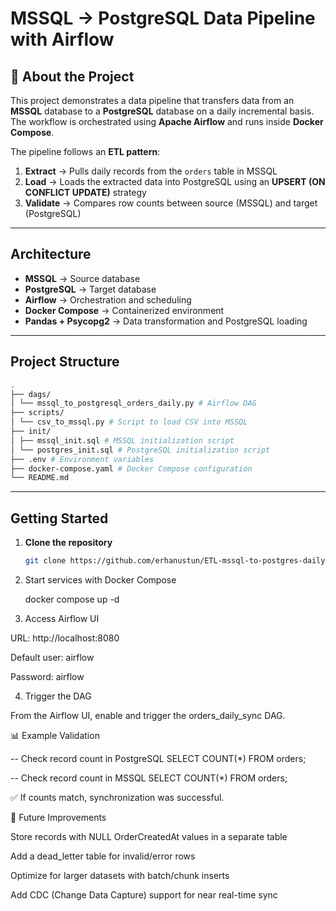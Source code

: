 # MSSQL → PostgreSQL Data Pipeline with Airflow

## 📌 About the Project
This project demonstrates a data pipeline that transfers data from an **MSSQL** database to a **PostgreSQL** database on a daily incremental basis.  
The workflow is orchestrated using **Apache Airflow** and runs inside **Docker Compose**.  

The pipeline follows an **ETL pattern**:
1. **Extract** → Pulls daily records from the `orders` table in MSSQL  
2. **Load** → Loads the extracted data into PostgreSQL using an **UPSERT (ON CONFLICT UPDATE)** strategy  
3. **Validate** → Compares row counts between source (MSSQL) and target (PostgreSQL)  

---

## Architecture
- **MSSQL** → Source database  
- **PostgreSQL** → Target database  
- **Airflow** → Orchestration and scheduling  
- **Docker Compose** → Containerized environment  
- **Pandas + Psycopg2** → Data transformation and PostgreSQL loading  

---

## Project Structure
```bash
.
├── dags/
│ └── mssql_to_postgresql_orders_daily.py # Airflow DAG
├── scripts/
│ └── csv_to_mssql.py # Script to load CSV into MSSQL
├── init/
│ ├── mssql_init.sql # MSSQL initialization script
│ └── postgres_init.sql # PostgreSQL initialization script
├── .env # Environment variables
├── docker-compose.yaml # Docker Compose configuration
└── README.md
```

---

## Getting Started
1. **Clone the repository**
   ```bash
   git clone https://github.com/erhanustun/ETL-mssql-to-postgres-dailySync
   ```
2. Start services with Docker Compose

   docker compose up -d

3. Access Airflow UI

URL: http://localhost:8080

Default user: airflow

Password: airflow

4. Trigger the DAG

From the Airflow UI, enable and trigger the orders_daily_sync DAG.

📊 Example Validation

-- Check record count in PostgreSQL
SELECT COUNT(*) FROM orders;

-- Check record count in MSSQL
SELECT COUNT(*) FROM orders;

✅ If counts match, synchronization was successful.

🔮 Future Improvements

Store records with NULL OrderCreatedAt values in a separate table

Add a dead_letter table for invalid/error rows

Optimize for larger datasets with batch/chunk inserts

Add CDC (Change Data Capture) support for near real-time sync
